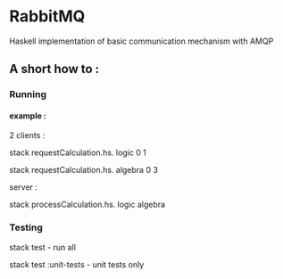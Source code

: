 # RabbitMQ
Haskell implementation of basic communication mechanism with AMQP

## A short how to :

### Running

#### example :
2 clients : 

stack requestCalculation.hs. logic 0 1

stack requestCalculation.hs. algebra 0 3

server : 

stack processCalculation.hs. logic algebra

### Testing
stack test              - run all

stack test :unit-tests  - unit tests only
